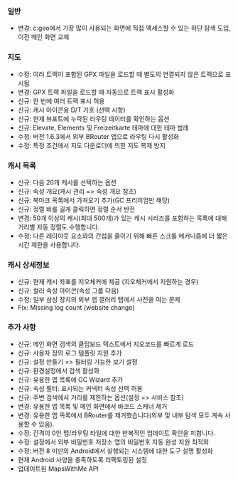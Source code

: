 ### 일반
- 변경: c:geo에서 가장 많이 사용되는 화면에 직접 액세스할 수 있는 하단 탐색 도입, 이전 메인 화면 교체

### 지도
- 수정: 여러 트랙이 포함된 GPX 파일을 로드할 때 별도의 연결되지 않은 트랙으로 표시됨
- 변경: GPX 트랙 파일을 로드할 때 자동으로 트랙 표시 활성화
- 신규: 한 번에 여러 트랙 표시 허용
- 신규: 캐시 아이콘용 D/T 기호 (선택 사항)
- 신규: 현재 뷰포트에 누락된 라우팅 데이터를 확인하는 옵션
- 신규: Elevate, Elements 및 Freizeitkarte 테마에 대한 테마 범례
- 수정: 버전 1.6.3에서 외부 BRouter 앱으로 라우팅 다시 활성화
- 수정: 특정 조건에서 지도 다운로더에 의한 지도 복제 방지

### 캐시 목록
- 신규: 다음 20개 캐시를 선택하는 옵션
- 신규: 속성 개요(캐시 관리 => 속성 개요 참조)
- 신규: 북마크 목록에서 가져오기 추가(GC 프리미엄만 해당)
- 신규: 정렬 바를 길게 클릭하면 정렬 순서 반전
- 변경: 50개 이상의 캐시(최대 500개)가 있는 캐시 시리즈를 포함하는 목록에 대해 거리별 자동 정렬도 수행합니다.
- 수정: 다른 레이아웃 요소와의 간섭을 줄이기 위해 빠른 스크롤 메커니즘에 더 짧은 시간 제한을 사용합니다.

### 캐시 상세정보
- 신규: 현재 캐시 좌표를 지오체커에 제공 (지오체커에서 지원하는 경우)
- 신규: 컬러 속성 아이콘(속성 그룹 다음)
- 수정: 일부 삼성 장치의 외부 앱 갤러리 탭에서 사진을 여는 문제
- Fix: Missing log count (website change)

### 추가 사항
- 신규: 메인 화면 검색의 클립보드 텍스트에서 지오코드를 빠르게 로드
- 신규: 사용자 정의 로그 템플릿 지원 추가
- 신규: 설정 만들기 => 필터링 가능한 보기 설정
- 신규: 환경설정에서 검색 활성화
- 신규: 유용한 앱 목록에 GC Wizard 추가
- 신규: 속성 필터: 표시되는 커넥터 속성 선택 허용
- 신규: 주변 검색에서 거리를 제한하는 옵션(설정 => 서비스 참조)
- 변경: 유용한 앱 목록 및 메인 화면에서 바코드 스캐너 제거
- 변경: 유용한 앱 목록에서 BRouter를 제거했습니다(외부 및 내부 탐색 모두 계속 사용할 수 있음).
- 수정: 간격이 0인 맵/라우팅 타일에 대한 반복적인 업데이트 확인을 피합니다.
- 수정: 설정에서 외부 비밀번호 저장소 앱의 비밀번호 자동 완성 지원 최적화
- 수정: 버전 8 미만의 Android에서 실행되는 시스템에 대한 도구 설명 활성화
- 현재 Android 사양을 충족하도록 리팩토링된 설정
- 업데이트된 MapsWithMe API

